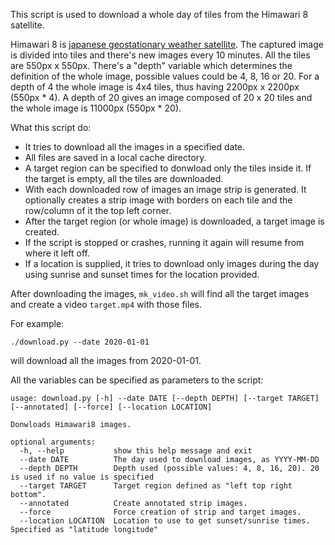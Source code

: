This script is used to download a whole day of tiles from the Himawari 8 satellite.

Himawari 8 is [japanese geostationary weather satellite](https://en.wikipedia.org/wiki/Himawari_8). The captured image is divided into tiles and there's new images every 10 minutes. All the tiles are 550px x 550px.
There's a "depth" variable which determines the definition of the whole image, possible values could be 4, 8, 16 or 20. For a depth of 4 the whole image is 4x4 tiles, thus having 2200px x 2200px (550px * 4). A depth of 20 gives an image composed of 20 x 20 tiles and the whole image is 11000px (550px * 20).


What this script do:

* It tries to download all the images in a specified date.
* All files are saved in a local cache directory.
* A target region can be specified to donwload only the tiles inside it. If the target is empty, all the tiles are downloaded.
* With each downloaded row of images an image strip is generated. It optionally creates a strip image with borders on each tile and the row/column of it the top left corner.
* After the target region (or whole image) is downloaded, a target image is created.
* If the script is stopped or crashes, running it again will resume from where it left off.
* If a location is supplied, it tries to download only images during the day using sunrise and sunset times for the location provided.


After downloading the images, `mk_video.sh` will find all the target images and create a video `target.mp4` with those files.

For example:

`./download.py --date 2020-01-01`

will download all the images from 2020-01-01.


All the variables can be specified as parameters to the script:

```
usage: download.py [-h] --date DATE [--depth DEPTH] [--target TARGET] [--annotated] [--force] [--location LOCATION]

Donwloads Himawari8 images.

optional arguments:
  -h, --help           show this help message and exit
  --date DATE          The day used to download images, as YYYY-MM-DD
  --depth DEPTH        Depth used (possible values: 4, 8, 16, 20). 20 is used if no value is specified
  --target TARGET      Target region defined as "left top right bottom".
  --annotated          Create annotated strip images.
  --force              Force creation of strip and target images.
  --location LOCATION  Location to use to get sunset/sunrise times. Specified as "latitude longitude"
```
